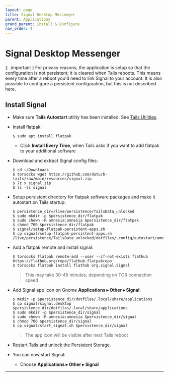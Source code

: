 ```yaml
---
layout: page
title: Signal Desktop Messenger
parent: Applications
grand_parent: Install & Configure
nav_order: 4
---
```


# Signal Desktop Messenger

{: .important }
For privacy reasons, the application is setup so that the configuration is not persistent; it is cleared when Tails reboots. This means every time after a reboot you'd need to link Signal to your account. It is also possible to configure a persistent configuration, but this is not described here.


## Install Signal

* Make sure **Tails Autostart** utility has been installed. See [Tails Utilities](tails_utilities.html#tails-autostart).


* Install flatpak:
  ```shell
  $ sudo apt install flatpak
  ```
    * Click **Install Every Time**, when Tails asks if you want to add flatpak to your additional software


* Download and extract Signal config files:
  ```shell
  $ cd ~/Downloads
  $ torsocks wget https://github.com/dutu/b-tails/raw/main/resources/signal.zip
  $ 7z x signal.zip
  $ ls -ls signal
  ```


* Setup persistent directory for flatpak software packages and make it autostart on Tails startup: 
  ```shell
  $ persistence_dir=/live/persistence/TailsData_unlocked
  $ sudo mkdir -p $persistence_dir/flatpak
  $ sudo chown -R amnesia:amnesia $persistence_dir/flatpak
  $ chmod 700 $persistence_dir/flatpak 
  $ signal/setup-flatpak-persistent-apps.sh
  $ cp signal/setup-flatpak-persistent-apps.sh /live/persistence/TailsData_unlocked/dotfiles/.config/autostart/amnesia.d
  ```


* Add a flatpak remote and install signal:
  ```shell
  $ torsocks flatpak remote-add --user --if-not-exists flathub https://flathub.org/repo/flathub.flatpakrepo
  $ torsocks flatpak install flathub org.signal.Signal
  ```
  > This may take 30-45 minutes, depending on TOR connection speed


* Add Signal app icon on Gnome **Applications ▸ Other ▸ Signal**:
  ```shell
  $ mkdir -p $persistence_dir/dotfiles/.local/share/applications
  $ cp signal/signal.desktop $persistence_dir/dotfiles/.local/share/applications
  $ sudo mkdir -p $persistence_dir/signal
  $ sudo chown -R amnesia:amnesia $persistence_dir/signal
  $ chmod 700 $persistence_dir/signal 
  $ cp signal/start_signal.sh $persistence_dir/signal
  ```
  > The app icon will be visible after next Tails reboot


* Restart Tails and unlock the Persistent Storage.


* You can now start Signal: 
  * Choose **Applications ▸ Other ▸ Signal**


---